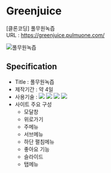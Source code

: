 # Greenjuice
[클론코딩] 풀무원녹즙  
URL : https://greenjuice.pulmuone.com/  

<img src="https://user-images.githubusercontent.com/102004400/169966191-a3f52f59-a176-4bdf-b107-4f2a03bd0d08.png" alt="풀무원녹즙">

## Specification
  - Title : 풀무원녹즙
  - 제작기간 : 약 4일
  - 사용기술 : <img src="https://img.shields.io/badge/-HTML5-blue?style=flat-square&logo=html5&logoColor=white"> <img src="https://img.shields.io/badge/-CSS3-orange?style=flat-square&logo=css3&logoColor=white"> <img src="https://img.shields.io/badge/-JavaScript-yellow?style=flat-square&logo=JavaScript&logoColor=white"> <img src="https://img.shields.io/badge/-jQuery-blue?style=flat-square&logo=jQuery&logoColor=white">
  - 사이트 주요 구성 
    - 모달창
    - 위로가기
    - 주메뉴
    - 서브메뉴
    - 하단 펼침메뉴
    - 좋아요 기능
    - 슬라이드
    - 탭메뉴
